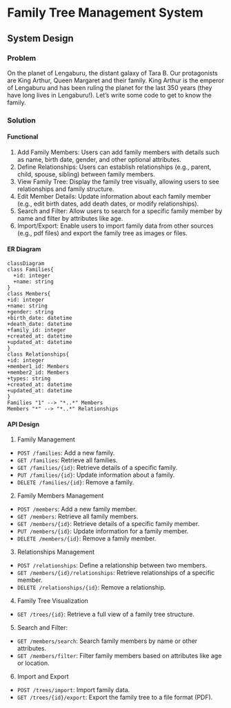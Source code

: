 # Family Tree Management System
## System Design
### Problem
  On the planet of Lengaburu, the distant galaxy of Tara B. Our protagonists are King Arthur, Queen Margaret and their family. King Arthur is the emperor of Lengaburu and has been ruling the planet for the last 350 years (they have long lives in Lengaburu!). Let’s write some code to get to know the family.
### Solution
#### Functional
1. Add Family Members: Users can add family members with details such as name, birth date, gender, and other optional attributes.
2. Define Relationships: Users can establish relationships (e.g., parent, child, spouse, sibling) between family members.
3. View Family Tree: Display the family tree visually, allowing users to see relationships and family structure.
4. Edit Member Details: Update information about each family member (e.g., edit birth dates, add death dates, or modify relationships).
5. Search and Filter: Allow users to search for a specific family member by name and filter by attributes like age.
6. Import/Export: Enable users to import family data from other sources (e.g., pdf files) and export the family tree as images or files.

#### ER Diagram

```mermaid
classDiagram
class Families{
  +id: integer
  +name: string
}
class Members{
+id: integer
+name: string
+gender: string
+birth_date: datetime
+death_date: datetime
+family_id: integer
+created_at: datetime
+updated_at: datetime
}
class Relationships{
+id: integer
+member1_id: Members
+member2_id: Members
+types: string
+created_at: datetime
+updated_at: datetime
}
Families "1" --> "*..*" Members
Members "*" --> "*..*" Relationships
```

#### API Design
1. Family Management
  - `POST /families`: Add a new family.
  - `GET /families`: Retrieve all families.
  - `GET /families/{id}`: Retrieve details of a specific family.
  - `PUT /families/{id}`: Update information about a family.
  - `DELETE /families/{id}`: Remove a family.
2. Family Members Management
  - `POST /members`: Add a new family member.
  - `GET /members`: Retrieve all family members.
  - `GET /members/{id}`: Retrieve details of a specific family member.
  - `PUT /members/{id}`: Update information for a family member.
  - `DELETE /members/{id}`: Remove a family member.
3. Relationships Management
 - `POST /relationships`: Define a relationship between two members.
 - `GET /members/{id}/relationships`: Retrieve relationships of a specific member.
 - `DELETE /relationships/{id}`: Remove a relationship.
4. Family Tree Visualization
 - `GET /trees/{id}`: Retrieve a full view of a family tree structure.
5. Search and Filter:
- `GET /members/search`: Search family members by name or other attributes.
- `GET /members/filter`: Filter family members based on attributes like age or location.
6. Import and Export
- `POST /trees/import`: Import family data.
- `GET /trees/{id}/export`: Export the family tree to a file format (PDF).

